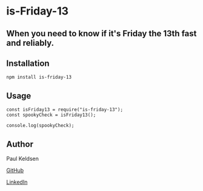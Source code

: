 # is-Friday-13

## When you need to know if it's Friday the 13th fast and reliably.



## Installation
```
npm install is-friday-13
```

## Usage
```
const isFriday13 = require("is-friday-13");
const spookyCheck = isFriday13();

console.log(spookyCheck);
```

## Author
Paul Keldsen

[GitHub](https://github.com/Pkeld148/is-firiday-13)

[LinkedIn](https://www.linkedin.com/in/paul-keldsen/)